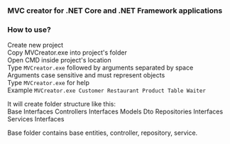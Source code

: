 ### MVC creator for .NET Core and .NET Framework applications
### How to use?
Create new project  
Copy MVCreator.exe into project's folder  
Open CMD inside project's location  
Type `MVCreator.exe` followed by arguments separated by space  
Arguments case sensitive and must represent objects  
Type `MVCreator.exe` for help  
Example  `MVCreator.exe Customer Restaurant Product Table Waiter`  

It will create folder structure like this:  
Base
	Interfaces
Controllers
	Interfaces
Models
	Dto
Repositories
	Interfaces
Services
	Interfaces
	
Base folder contains base entities, controller, repository, service.